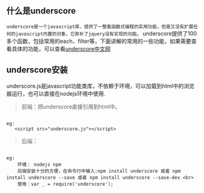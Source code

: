 
## 什么是underscore
`underscore是一个javascript库，提供了一整套函数式编程的实用功能，但是又没有扩展任何的javascript内置的对象，它弥补了jquery没有实现的功能。`
underscore提供了100多个函数，包括常用的each、filter等，下面讲解的常用的一些功能，如果需要查看具体的功能，可以查看[underscore中文网](http://www.css88.com/doc/underscore/)

## underscore安装
underscore.js是javascript功能类库，不依赖于环境，可以加载到html中的浏览器运行，也可以直接在nodejs环境中使用.

> 前端：把underscore直接引用到html中。
 ```

eg:
 	<script src="underscore.js"></script>

 ```

> 后端：
```

eg:
	环境： nodejs npm 
	后端安装十分的方便，在命令行中输入:npm install underscore 或者 npm install underscore --save 或者 npm install underscore --save-dev <br>
	使用：var _ = require('underscore');

```


